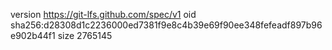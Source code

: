 version https://git-lfs.github.com/spec/v1
oid sha256:d28308d1c2236000ed7381f9e8c4b39e69f90ee348fefeadf897b96e902b44f1
size 2765145
